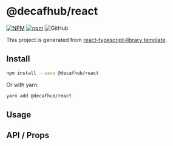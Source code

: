 # @decafhub/react

[![NPM](https://img.shields.io/npm/v/@decafhub/react.svg)](https://www.npmjs.com/package/@decafhub/react)
[![npm](https://img.shields.io/npm/dm/@decafhub/react.svg)](https://www.npmjs.com/package/@decafhub/react)
![GitHub](https://img.shields.io/github/license/alioguzhan/@decafhub/react)

This project is generated from [react-typescript-library template](https://github.com/alioguzhan/react-typescript-library).

## Install

```bash
npm install --save @decafhub/react
```

Or with yarn:

```bash
yarn add @decafhub/react
```

## Usage

## API / Props
